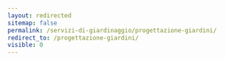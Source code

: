 ```yaml
---
layout: redirected
sitemap: false
permalink: /servizi-di-giardinaggio/progettazione-giardini/
redirect_to: /progettazione-giardini/
visible: 0
---
```


